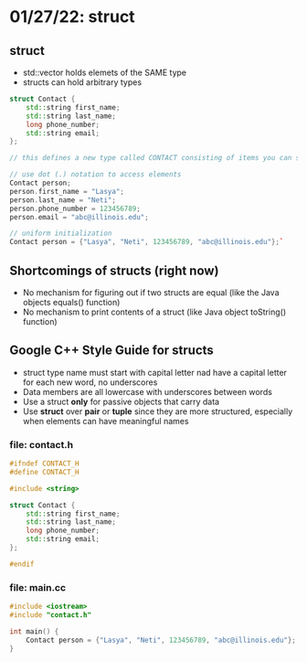 # 01/27/22: struct

## struct 
- std::vector holds elemets of the SAME type
- structs can hold arbitrary types 

``` cpp
struct Contact {
    std::string first_name;
    std::string last_name;
    long phone_number;
    std::string email;
}; 

// this defines a new type called CONTACT consisting of items you can store as entry in say, a phone book!

// use dot (.) notation to access elements
Contact person;
person.first_name = "Lasya";
person.last_name = "Neti";
person.phone_number = 123456789;
person.email = "abc@illinois.edu";

// uniform initialization
Contact person = {"Lasya", "Neti", 123456789, "abc@illinois.edu"};`
```

## Shortcomings of structs (right now)
- No mechanism for figuring out if two structs are equal (like the Java objects equals() function)
- No mechanism to print contents of a struct (like Java object toString() function)

## Google C++ Style Guide for structs 
- struct type name must start with capital letter nad have a capital letter for each new word, no underscores
- Data members are all lowercase with underscores between words 
- Use a struct **only** for passive objects that carry data 
- Use **struct** over **pair** or **tuple** since they are more structured, especially when elements can have meaningful names

### file: contact.h
``` cpp
#ifndef CONTACT_H
#define CONTACT_H

#include <string>

struct Contact {
    std::string first_name;
    std::string last_name;
    long phone_number;
    std::string email;
};

#endif
```

### file: main.cc
``` cpp
#include <iostream>
#include "contact.h"

int main() {
    Contact person = {"Lasya", "Neti", 123456789, "abc@illinois.edu"};
}
```